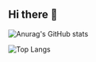 ## Hi there 👋
![Anurag's GitHub stats](https://github-readme-stats.vercel.app/api?username=yinx0004&show_icons=true&theme=radical)

![Top Langs](https://github-readme-stats.vercel.app/api/top-langs/?username=yinx0004&layout=compact)
<!--
**yinx0004/yinx0004** is a ✨ _special_ ✨ repository because its `README.md` (this file) appears on your GitHub profile.

Here are some ideas to get you started:

- 🔭 I’m currently working on ...
- 🌱 I’m currently learning ...
- 👯 I’m looking to collaborate on ...
- 🤔 I’m looking for help with ...
- 💬 Ask me about ...
- 📫 How to reach me: ...
- 😄 Pronouns: ...
- ⚡ Fun fact: ...
-->
